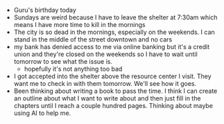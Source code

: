 *   Guru's birthday today
*   Sundays are weird because I have to leave the shelter at 7:30am which means I have more time to kill in the mornings
*   The city is so dead in the mornings, especially on the weekends. I can stand in the middle of the street downtown and no cars
*   my bank has denied access to me via online banking but it's a credit union and they're closed on the weekends so I have to wait until tomorrow to see what the issue is.
    *   hopefully it's not anything too bad
*   I got accepted into the shelter above the resource center I visit. They want me to check in with them tomorrow. We'll see how it goes.
*   Been thinking about writing a book to pass the time. I think I can create an outline about what I want to write about and then just fill in the chapters until I reach a couple hundred pages. Thinking about maybe using AI to help me.